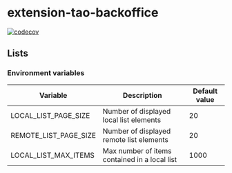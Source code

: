 # extension-tao-backoffice

[![codecov](https://codecov.io/gh/oat-sa/extension-tao-backoffice/branch/master/graph/badge.svg)](https://codecov.io/gh/oat-sa/extension-tao-backoffice)

## Lists

### Environment variables
| Variable               | Description                                    | Default value |
|------------------------|------------------------------------------------| ------------- |
| LOCAL_LIST_PAGE_SIZE   | Number of displayed local list elements        | 20            |
| REMOTE_LIST_PAGE_SIZE  | Number of displayed remote list elements       | 20            |
| LOCAL_LIST_MAX_ITEMS   | Max number of items contained in a local list  | 1000          |
